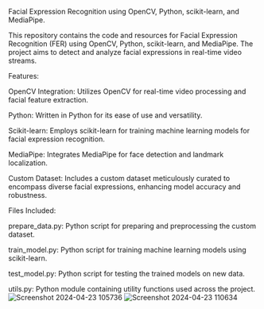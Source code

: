 Facial Expression Recognition using OpenCV, Python, scikit-learn, and MediaPipe.

This repository contains the code and resources for Facial Expression Recognition (FER) using OpenCV, Python, scikit-learn, and MediaPipe.
The project aims to detect and analyze facial expressions in real-time video streams.

Features:

OpenCV Integration: Utilizes OpenCV for real-time video processing and facial feature extraction.

Python: Written in Python for its ease of use and versatility.

Scikit-learn: Employs scikit-learn for training machine learning models for facial expression recognition.

MediaPipe: Integrates MediaPipe for face detection and landmark localization.

Custom Dataset: Includes a custom dataset meticulously curated to encompass diverse facial expressions, enhancing model accuracy and robustness.

Files Included:

prepare_data.py: Python script for preparing and preprocessing the custom dataset.

train_model.py: Python script for training machine learning models using scikit-learn.

test_model.py: Python script for testing the trained models on new data.

utils.py: Python module containing utility functions used across the project.
![Screenshot 2024-04-23 105736](https://github.com/user-attachments/assets/cf049640-dbb0-4928-aff4-e11108765d20)
![Screenshot 2024-04-23 110634](https://github.com/user-attachments/assets/4d1852d0-344e-4a17-888f-d0b5b7b31f99)




